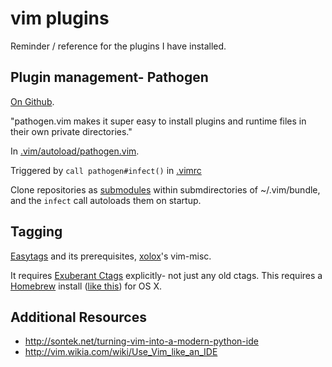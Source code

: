 # vim plugins
Reminder / reference for the plugins I have installed.

## Plugin management- Pathogen
[On Github](https://github.com/tpope/vim-pathogen).

"pathogen.vim makes it super easy to install plugins and runtime files in their own private directories."

In [.vim/autoload/pathogen.vim](https://github.com/cceckman/Tilde/blob/master/.vim/autoload/pathogen.vim).

Triggered by `call pathogen#infect()` in
[.vimrc](https://github.com/cceckman/Tilde/blob/master/.vimrc)

Clone repositories as [submodules](https://git-scm.com/docs/git-submodule)
within submdirectories of ~/.vim/bundle, and the `infect` call autoloads them on
startup.

## Tagging
[Easytags](https://github.com/xolox/vim-easytags) and its prerequisites,
[xolox](https://github.com/xolox/)'s vim-misc.

It requires [Exuberant Ctags](http://ctags.sourceforge.net) explicitly-
not just any old ctags. This requires a [Homebrew](http://brew.sh) install
([like this](http://scholarslab.org/research-and-development/code-spelunking-with-ctags-and-vim/))
for OS X.

## Additional Resources

* http://sontek.net/turning-vim-into-a-modern-python-ide
* http://vim.wikia.com/wiki/Use_Vim_like_an_IDE
